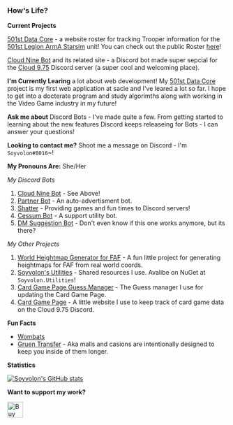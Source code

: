 ### How's Life?

**Current Projects**

[501st Data Core](https://github.com/501stLegionA3/FiveOhFirstDataCore) - a website roster for tracking Trooper information for the [501st Legion ArmA Starsim](https://www.501stlegion-a3.com/) unit! You can check out the public Roster [here](https://s4.501stlegion-a3.com/)!

[Cloud Nine Bot](https://github.com/Soyvolon/CloudNineBot) and its related site - a Discord bot made super sepcial for the [Cloud 9.75](https://discord.gg/AmFQ5vQWQd) Discord server (a super cool and welcoming place).

**I'm Currently Learing** a lot about web development! My [501st Data Core](https://github.com/501stLegionA3/FiveOhFirstDataCore) project is my first web application at sacle and I've leared a lot so far. I hope to get into a docterate program and study algorimths along with working in the Video Game industry in my future!

**Ask me about** Discord Bots - I've made quite a few. From getting started to learning about the new features Discord keeps releaseing for Bots - I can answer your questions!

**Looking to contact me?** Shoot me a message on Discord - I'm `Soyvolon#8016`~!

**My Pronouns Are:** She/Her

*My Discord Bots*
1. [Cloud Nine Bot](https://github.com/Soyvolon/CloudNineBot) - See Above!
2. [Partner Bot](https://github.com/Soyvolon/PartnerBot) - An auto-advertisment bot.
3. [Shatter](https://github.com/Soyvolon/Shatter) - Providing games and fun times to Discord servers!
4. [Cessum Bot](https://github.com/Soyvolon/CessumBot) - A support utility bot.
5. [DM Suggestion Bot](https://github.com/Soyvolon/DMSuggestionBot) - Don't even know if this one works anymore, but its there?

*My Other Projects*
1. [World Heightmap Generator for FAF](https://github.com/Soyvolon/WorldHeightmapForFAF) - A fun little project for generating heightmaps for FAF from real world coords.
2. [Soyvolon's Utilities](https://github.com/Soyvolon/Soyvolon.Utilities) - Shared resources I use. Avalibe on NuGet at `Soyvolon.Utilities`!
3. [Card Game Page Guess Manager](https://github.com/Soyvolon/CardGamePage-GuessManager) - The Guess manager I use for updating the Card Game Page.
4. [Card Game Page](https://github.com/Soyvolon/CardGamePage) - A little website I use to keep track of card game data on the Cloud 9.75 Discord.

**Fun Facts**
- [Wombats](https://imgur.com/gallery/oQHZL1i)
- [Gruen Transfer](https://psmag.com/magazine/gruen-transfer) - Aka malls and casions are intentionally designed to keep you inside of them longer.

**Statistics**

[![Soyvolon's GitHub stats](https://github-readme-stats.vercel.app/api?username=Soyvolon&show_icons=true&theme=dark)](https://github.com/anuraghazra/github-readme-stats)

**Want to support my work?**

<a href='https://ko-fi.com/N4N42SM6N' target='_blank'><img height='36' style='border:0px;height:36px;' src='https://cdn.ko-fi.com/cdn/kofi4.png?v=2' border='0' alt='Buy Me a Coffee at ko-fi.com' /></a>

<!--
**Soyvolon/Soyvolon** is a ✨ _special_ ✨ repository because its `README.md` (this file) appears on your GitHub profile.

Here are some ideas to get you started:

- 🔭 I’m currently working on ...
- 🌱 I’m currently learning ...
- 👯 I’m looking to collaborate on ...
- 🤔 I’m looking for help with ...
- 💬 Ask me about ...
- 📫 How to reach me: ...
- 😄 Pronouns: ...
- ⚡ Fun fact: ...
-->
